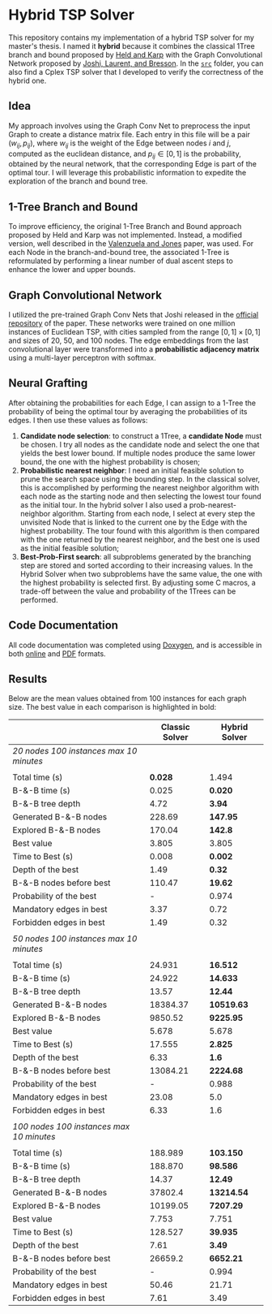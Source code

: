 # Hybrid TSP Solver

This repository contains my implementation of a hybrid TSP solver for my master's thesis. I named it **hybrid** because it combines the classical 1Tree branch and bound proposed by [Held and Karp](https://pubsonline.informs.org/doi/10.1287/opre.18.6.1138) with the Graph Convolutional Network proposed by [Joshi, Laurent, and Bresson](https://arxiv.org/abs/1906.01227). In the [`src`](./src) folder, you can also find a Cplex TSP solver that I developed to verify the correctness of the hybrid one.

## Idea 

My approach involves using the Graph Conv Net to preprocess the input Graph to create a distance matrix file. Each entry in this file will be a pair $(w_{ij}, p_{ij})$, where $w_{ij}$ is the weight of the Edge between nodes $i$ and $j$, computed as the euclidean distance, and $p_{ij} \in [0,1]$ is the probability, obtained by the neural network, that the corresponding Edge is part of the optimal tour. I will leverage this probabilistic information to expedite the exploration of the branch and bound tree.

## 1-Tree Branch and Bound

To improve efficiency, the original 1-Tree Branch and Bound approach proposed by Held and Karp was not implemented. Instead, a modified version, well described in the [Valenzuela and Jones](https://www.sciencedirect.com/science/article/abs/pii/S0377221796002147?via%3Dihub) paper, was used. For each Node in the branch-and-bound tree, the associated 1-Tree is reformulated by performing a linear number of dual ascent steps to enhance the lower and upper bounds.

## Graph Convolutional Network

I utilized the pre-trained Graph Conv Nets that Joshi released in the [official repository](https://github.com/chaitjo/graph-convnet-tsp) of the paper. These networks were trained on one million instances of Euclidean TSP, with cities sampled from the range $[0,1] \times [0,1]$ and sizes of 20, 50, and 100 nodes. The edge embeddings from the last convolutional layer were transformed into a **probabilistic adjacency matrix** using a multi-layer perceptron with softmax.

## Neural Grafting

After obtaining the probabilities for each Edge, I can assign to a 1-Tree the probability of being the optimal tour by averaging the probabilities of its edges. I then use these values as follows:
1. **Candidate node selection**: to construct a 1Tree, a **candidate Node** must be chosen. I try all nodes as the candidate node and select the one that yields the best lower bound. If multiple nodes produce the same lower bound, the one with the highest probability is chosen;
2. **Probabilistic nearest neighbor**: I need an initial feasible solution to prune the search space using the bounding step. In the classical solver, this is accomplished by performing the nearest neighbor algorithm with each node as the starting node and then selecting the lowest tour found as the initial tour. In the hybrid solver I also used a prob-nearest-neighbor algorithm. Starting from each node, I select at every step the unvisited Node that is linked to the current one by the Edge with the highest probability. The tour found with this algorithm is then compared with the one returned by the nearest neighbor, and the best one is used as the initial feasible solution;
3. **Best-Prob-First search**: all subproblems generated by the branching step are stored and sorted according to their increasing values. In the Hybrid Solver when two subproblems have the same value, the one with the highest probability is selected first. By adjusting some C macros, a trade-off between the value and probability of the 1Trees can be performed.

## Code Documentation
All code documentation was completed using [Doxygen](https://www.doxygen.nl/), and is accessible in both [online](https://www.lorenzosciandra.com/assets/projects/HybridTSPSolver/index) and [PDF](./res/docs/code_documentation.pdf) formats.

## Results
Below are the mean values obtained from 100 instances for each graph size. The best value in each comparison is highlighted in bold:

|                           | **Classic Solver** | **Hybrid Solver** |
|---------------------------|--------------------|-------------------|
|   *20 nodes             100 instances          max 10 minutes*   |||
|                           |                    |                   |
| Total time (s)            | **0.028**          | 1.494             |
| B-&-B time (s)            | 0.025              | **0.020**         |
| B-&-B tree depth          | 4.72               | **3.94**          |
| Generated B-&-B nodes     | 228.69             | **147.95**        |
| Explored B-&-B nodes      | 170.04             | **142.8**         |
| Best value                | 3.805              | 3.805             |
| Time to Best (s)          | 0.008              | **0.002**         |
| Depth of the best         | 1.49               | **0.32**          |
| B-&-B nodes before best   | 110.47             | **19.62**         |
| Probability of the best   | -                  | 0.974             |
| Mandatory edges in best   | 3.37               | 0.72              |
| Forbidden edges in best   | 1.49               | 0.32              |
|                           |                    |                   |
|   *50 nodes             100 instances             max 10 minutes* |||
|                           |                    |                   |
| Total time (s)            | 24.931             | **16.512**        |
| B-&-B time (s)            | 24.922             | **14.633**        |
| B-&-B tree depth          | 13.57              | **12.44**         |
| Generated B-&-B nodes     | 18384.37           | **10519.63**      |
| Explored B-&-B nodes      | 9850.52            | **9225.95**       |
| Best value                | 5.678              | 5.678             |
| Time to Best (s)          | 17.555             | **2.825**         |
| Depth of the best         | 6.33               | **1.6**           |
| B-&-B nodes before best   | 13084.21           | **2224.68**       |
| Probability of the best   | -                  | 0.988             |
| Mandatory edges in best   | 23.08              | 5.0               |
| Forbidden edges in best   | 6.33               | 1.6               |
|                           |                    |                   |
|   *100 nodes*            *100 instances*       *max 10 minutes*  |||
|                           |                    |                   |
| Total time (s)            | 188.989            | **103.150**       |
| B-&-B time (s)            | 188.870            | **98.586**        |
| B-&-B tree depth          | 14.37              | **12.49**         |
| Generated B-&-B nodes     | 37802.4            | **13214.54**      |
| Explored B-&-B nodes      | 10199.05           | **7207.29**       |
| Best value                | 7.753              | 7.751             |
| Time to Best (s)          | 128.527            | **39.935**        |
| Depth of the best         | 7.61               | **3.49**          |
| B-&-B nodes before best   | 26659.2            | **6652.21**       |
| Probability of the best   | -                  | 0.994             |
| Mandatory edges in best   | 50.46              | 21.71             |
| Forbidden edges in best   | 7.61               | 3.49              |
